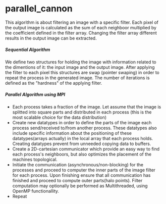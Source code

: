 # parallel_cannon

This algorithm is about filtering an image with a specific filter. Each pixel of the output image is calculated as the sum of each neighboor multiplied by the coefficient defined in the filter array. Changing the filter array different results in the output image can be extracted.

##### Sequential Algorithm
We define two structures for holding the image with information related to the dimentions of it: the input image and the output image. After applying the filter to each pixel this structures are swap (pointer swaping) in order to repeat the process in the generated image. The number of iterations is defined as the "hardness" of the applying filter.

##### Parallel Algorithm using MPI
* Each process takes a fraction of the image. Let assume that the image is splitted into square parts and distributed in each process (this is the most scalable choice for the data distribution)
* Create new datatypes in order to define the parts of the image each process send/received to/from another process. These datatypes also include specific information about the positioning of these datatypes(arrays actually) in the local array that each process holds.
Creating datatypes prevent from unneeded copying data to buffers.
* Create a 2D-cartesian communicator which provide an easy way to find each process's neighboors, but also optimizes the placement of the machines topological.
* Initiate the communication (asynchronous/non-blocking) for the processes and proceed to computer the inner parts of the image filter for each process. Upon finishing ensure that all communication has finished and proceed to compute outer parts(halo points). Filter computation may optionally be performed as Multithreaded, using OpenMP functionallity.
* Repeat 
